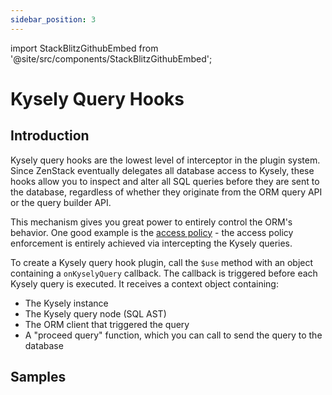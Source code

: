 ```yaml
---
sidebar_position: 3
---
```


import StackBlitzGithubEmbed from '@site/src/components/StackBlitzGithubEmbed';

# Kysely Query Hooks

## Introduction

Kysely query hooks are the lowest level of interceptor in the plugin system. Since ZenStack eventually delegates all database access to Kysely, these hooks allow you to inspect and alter all SQL queries before they are sent to the database, regardless of whether they originate from the ORM query API or the query builder API.

This mechanism gives you great power to entirely control the ORM's behavior. One good example is the [access policy](../access-control/) - the access policy enforcement is entirely achieved via intercepting the Kysely queries.

To create a Kysely query hook plugin, call the `$use` method with an object containing a `onKyselyQuery` callback. The callback is triggered before each Kysely query is executed. It receives a context object containing:

- The Kysely instance
- The Kysely query node (SQL AST)
- The ORM client that triggered the query
- A "proceed query" function, which you can call to send the query to the database

## Samples

<StackBlitzGithubEmbed repoPath="zenstackhq/v3-doc-orm" openFile="plugins/kysely-query-hooks.ts" startScript="generate,kysely-query-hooks" />
